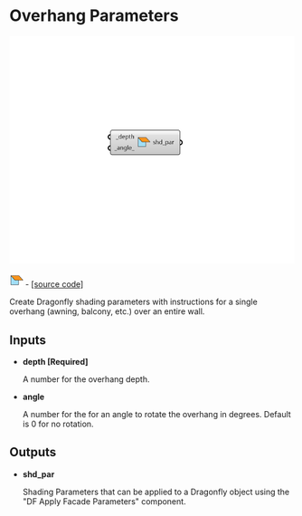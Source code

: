 # Overhang Parameters

![](../../.gitbook/assets/Overhang_Parameters.png)

![](../../.gitbook/assets/Overhang_Parameters%20%281%29.png) - [\[source code\]](https://github.com/ladybug-tools/dragonfly-grasshopper/blob/master/dragonfly_grasshopper/src//DF%20Overhang%20Parameters.py)

Create Dragonfly shading parameters with instructions for a single overhang \(awning, balcony, etc.\) over an entire wall.

## Inputs

* **depth \[Required\]**

  A number for the overhang depth. 

* **angle**

  A number for the for an angle to rotate the overhang in degrees. Default is 0 for no rotation. 

## Outputs

* **shd\_par**

  Shading Parameters that can be applied to a Dragonfly object using the "DF Apply Facade Parameters" component. 

